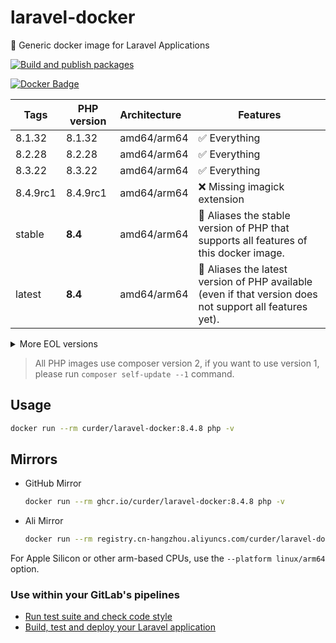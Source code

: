 # laravel-docker

🐳 Generic docker image for Laravel Applications

[![Build and publish packages](https://github.com/curder/laravel-docker/actions/workflows/packages.yml/badge.svg?branch=master)](https://github.com/curder/laravel-docker/actions/workflows/packages.yml)

[![Docker Badge](https://img.shields.io/docker/pulls/curder/laravel-docker)](https://hub.docker.com/r/curder/laravel-docker/)

| Tags     | PHP version | Architecture | Features                                                                                                 |
|----------|-------------|:-------------|----------------------------------------------------------------------------------------------------------|
| 8.1.32   | 8.1.32      | amd64/arm64  | ✅ Everything                                                                                             |
| 8.2.28   | 8.2.28      | amd64/arm64  | ✅ Everything                                                                                             |
| 8.3.22   | 8.3.22      | amd64/arm64  | ✅ Everything                                                                                             |
| 8.4.9rc1 | 8.4.9rc1    | amd64/arm64  | ❌ Missing imagick extension                                                                              |
| stable   | **8.4**     | amd64/arm64  | 🔗 Aliases the stable version of PHP that supports all features of this docker image.                    |
| latest   | **8.4**     | amd64/arm64  | 🔗 Aliases the latest version of PHP available (even if that version does not support all features yet). |

<details>
<summary>More EOL versions</summary>

| Tags   | PHP version | Architecture | Features     |
|--------|-------------|:-------------|--------------|
| 5.6.40 | 5.6.40      | amd64        | ✅ Everything |
| 7.0.33 | 7.0.33      | amd64        | ✅ Everything |
| 7.1.33 | 7.1.33      | amd64/arm64  | ✅ Everything |
| 7.2.34 | 7.2.34      | amd64/arm64  | ✅ Everything |
| 7.3.33 | 7.3.33      | amd64/arm64  | ✅ Everything |
| 7.4.33 | 7.4.33      | amd64/arm64  | ✅ Everything |
| 8.0.30 | 8.0.30      | amd64/arm64  | ✅ Everything |

</details>

> All PHP images use composer version 2, if you want to use version 1, please run `composer self-update --1` command.

## Usage

```bash
docker run --rm curder/laravel-docker:8.4.8 php -v
```

## Mirrors

- GitHub Mirror

    ```bash
    docker run --rm ghcr.io/curder/laravel-docker:8.4.8 php -v
    ```

- Ali Mirror

    ```bash
    docker run --rm registry.cn-hangzhou.aliyuncs.com/curder/laravel-docker:8.4.8 php -v
    ```

For Apple Silicon or other arm-based CPUs, use the `--platform linux/arm64` option.

### Use within your GitLab's pipelines

- [Run test suite and check code style](http://lorisleiva.com/using-gitlabs-pipeline-with-laravel/)
- [Build, test and deploy your Laravel application](http://lorisleiva.com/laravel-deployment-using-gitlab-pipelines/)

